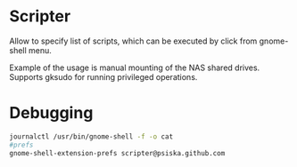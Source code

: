 Scripter
=======

Allow to specify list of scripts, which can be executed by click from gnome-shell menu.

Example of the usage is manual mounting of the NAS shared drives. Supports gksudo for running privileged operations.


Debugging
=========

```bash
journalctl /usr/bin/gnome-shell -f -o cat
#prefs
gnome-shell-extension-prefs scripter@psiska.github.com
```

